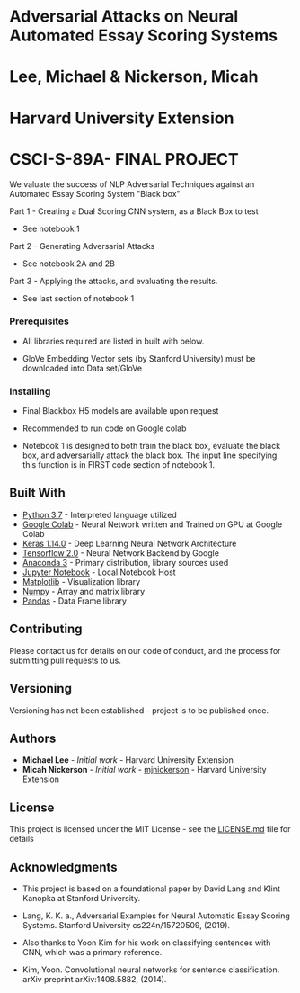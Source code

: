 # Adversarial Attacks on Neural Automated Essay Scoring Systems 
# Lee, Michael & Nickerson, Micah

# Harvard University Extension
# CSCI-S-89A- FINAL PROJECT

We valuate the success of NLP Adversarial Techniques against an Automated Essay Scoring System "Black box"

Part 1 - Creating a Dual Scoring CNN system, as a Black Box to test
* See notebook 1

Part 2 - Generating Adversarial Attacks
* See notebook 2A and 2B

Part 3 - Applying the attacks, and evaluating the results.
* See last section of notebook 1

### Prerequisites

* All libraries required are listed in built with below.

* GloVe Embedding Vector sets (by Stanford University) must be downloaded into Data set/GloVe

### Installing

* Final Blackbox H5 models are available upon request

* Recommended to run code on Google colab

* Notebook 1 is designed to both train the black box, evaluate the black box, and adversarially attack the black box.
The input line specifying this function is in FIRST code section of notebook 1.

## Built With

* [Python 3.7](https://www.python.org/downloads/release/python-370/) - Interpreted language utilized 
* [Google Colab](https://colab.research.google.com) - Neural Network written and Trained on GPU at Google Colab
* [Keras 1.14.0](https://keras.io/) - Deep Learning Neural Network Architecture
* [Tensorflow 2.0](https://www.tensorflow.org/) - Neural Network Backend by Google 
* [Anaconda 3](https://www.anaconda.com/distribution/) - Primary distribution, library sources used
* [Jupyter Notebook](https://jupyter.org/) - Local Notebook Host
* [Matplotlib](https://matplotlib.org/) - Visualization library
* [Numpy](https://numpy.org/) - Array and matrix library
* [Pandas](https://pandas.pydata.org/) - Data Frame library

## Contributing

Please contact us for details on our code of conduct, and the process for submitting pull requests to us.

## Versioning

Versioning has not been established - project is to be published once.

## Authors

* **Michael Lee** - *Initial work* - Harvard University Extension
* **Micah Nickerson** - *Initial work* - [mjnickerson](https://github.com/mjnickerson/) - Harvard University Extension

## License

This project is licensed under the MIT License - see the [LICENSE.md](LICENSE.md) file for details

## Acknowledgments

* This project is based on a foundational paper by David Lang and Klint Kanopka at Stanford University. 

- Lang, K. K. a., Adversarial Examples for Neural Automatic Essay Scoring Systems. Stanford University cs224n/15720509, (2019).

* Also thanks to Yoon Kim for his work on classifying sentences with CNN, which was a primary reference.

- Kim, Yoon. Convolutional neural networks for sentence classification. arXiv preprint
arXiv:1408.5882, (2014).

